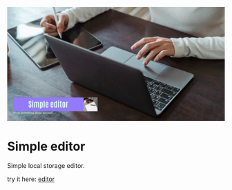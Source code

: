 ![cover](./github/photo.png)

# Simple editor

Simple local storage editor.

try it here: [editor](https://malgorzata-ordak.github.io/simple-editor/)

